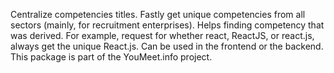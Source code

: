 Centralize competencies titles. Fastly get unique competencies from all sectors (mainly, for recruitment enterprises). Helps finding competency that was derived. For example, request for whether react, ReactJS, or react.js, always get the unique React.js. Can be used in the frontend or the backend. This package is part of the YouMeet.info project.
